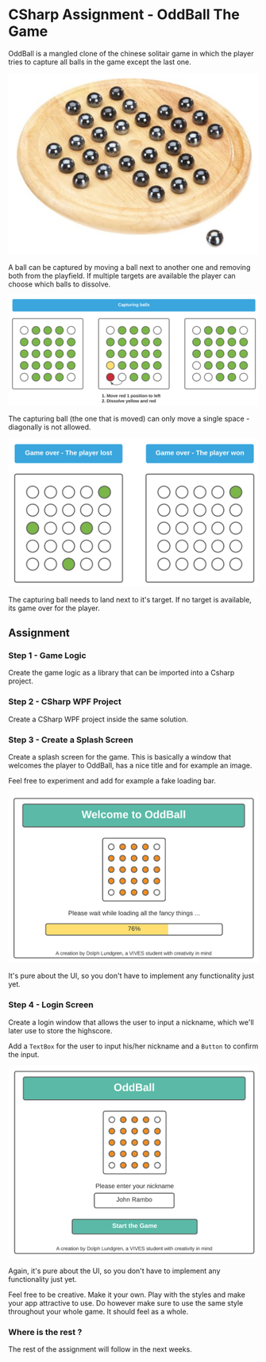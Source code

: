 # CSharp Assignment - OddBall The Game

OddBall is a mangled clone of the chinese solitair game in which the player tries to capture all balls in the game except the last one.

![Solitair](./img/solitair.png)

A ball can be captured by moving a ball next to another one and removing both from the playfield. If multiple targets are available the player can choose which balls to dissolve.

![Capturing Balls](./img/capturing.png)

The capturing ball (the one that is moved) can only move a single space - diagonally is not allowed.

![Game Over](./img/game-over.png)

The capturing ball needs to land next to it's target. If no target is available, its game over for the player.

## Assignment

### Step 1 - Game Logic

Create the game logic as a library that can be imported into a Csharp project.

### Step 2 - CSharp WPF Project

Create a CSharp WPF project inside the same solution.

### Step 3 - Create a Splash Screen

Create a splash screen for the game. This is basically a window that welcomes the player to OddBall, has a nice title and for example an image.

Feel free to experiment and add for example a fake loading bar.

![Splash Screen](./img/loading.png)

It's pure about the UI, so you don't have to implement any functionality just yet.

### Step 4 - Login Screen

Create a login window that allows the user to input a nickname, which we'll later use to store the highscore.

Add a `TextBox` for the user to input his/her nickname and a `Button` to confirm the input.

![Login Screen](./img/nickname.png)

Again, it's pure about the UI, so you don't have to implement any functionality just yet.

Feel free to be creative. Make it your own. Play with the styles and make your app attractive to use. Do however make sure to use the same style throughout your whole game. It should feel as a whole.

### Where is the rest ?

The rest of the assignment will follow in the next weeks.
